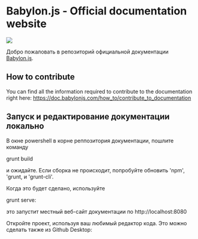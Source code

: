 # Babylon.js - Official documentation website

![](http://www.babylonjs.com/img/layout/logo-babylonjs-v3.svg)

Добро пожаловать в репозиторий официальной документации [Babylon.js](http://www.babylonjs.com).

## How to contribute
You can find all the information required to contribute to the documentation right here:
https://doc.babylonjs.com/how_to/contribute_to_documentation

## Запуск и редактирование документации локально
В окне powershell в корне реппозитория документации, пошлите команду 

grunt build

 и ожидайте. Если сборка не происходит, попробуйте обновить 'npm', 'grunt, и 'grunt-cli'.

Когда это будет сделано, используйте 

grunt serve: 

это запустит местный веб-сайт документации по http://localhost:8080

Откройте проект, используя ваш любимый редактор кода. Это можно сделать также из Github Desktop:
